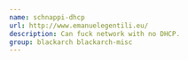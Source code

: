```yaml
---
name: schnappi-dhcp
url: http://www.emanuelegentili.eu/
description: Can fuck network with no DHCP.
group: blackarch blackarch-misc
---
```

